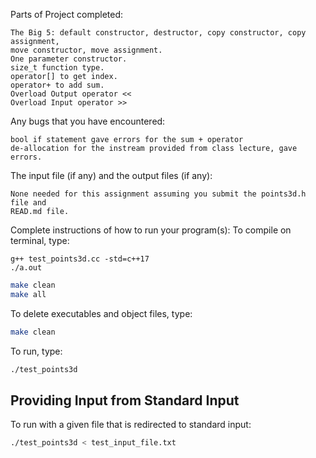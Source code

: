 Parts of Project completed:
```
The Big 5: default constructor, destructor, copy constructor, copy assignment,
move constructor, move assignment.
One parameter constructor.
size_t function type.
operator[] to get index.
operator+ to add sum.
Overload Output operator <<
Overload Input operator >>
```

Any bugs that you have encountered: 
```
bool if statement gave errors for the sum + operator 
de-allocation for the instream provided from class lecture, gave errors.
```

The input file (if any) and the output files (if any):
```
None needed for this assignment assuming you submit the points3d.h file and 
READ.md file.
```

Complete instructions of how to run your program(s):
To compile on terminal, type: 
```
g++ test_points3d.cc -std=c++17 
./a.out
```

```bash
make clean
make all
```

To delete executables and object files, type:

```bash
make clean
```

To run, type:

```bash
./test_points3d
```

## Providing Input from Standard Input

To run with a given file that is redirected to standard input:

```bash
./test_points3d < test_input_file.txt
```

